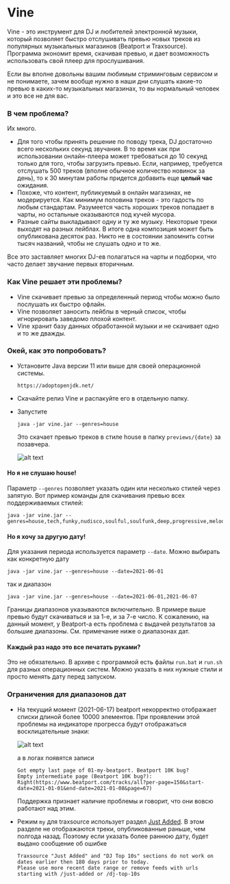 
# Vine
Vine - это инструмент для DJ и любителей электронной музыки, который позволяет быстро отслушивать
превью новых треков из популярных музыкальных магазинов (Beatport и Traxsource). Программа экономит
время, скачивая превью, и дает возможность использовать свой плеер для прослушивания.

Если вы вполне довольны вашим любимым стриминговым сервисом и не понимаете, зачем вообще нужно в 
наши дни слушать какие-то превью в каких-то музыкальных магазинах, то вы нормальный человек и это 
все не для вас.

### В чем проблема?
Их много.
- Для того чтобы принять решение по поводу трека, DJ достаточно всего нескольких секунд звучания.
  В то время как при использовании онлайн-плеера может требоваться до 10 секунд
  только для того, чтобы загрузить превью. Если, например, требуется отслушать 500 треков (вполне
  обычное количество новинок за день), то к 30 минутам работы придется добавить еще **целый час**
  ожидания.
- Похоже, что контент, публикуемый в онлайн магазинах, не модерируется. Как минимум половина треков -
  это гадость по любым стандартам. Разумеется часть хороших треков попадает в чарты, но остальные
  оказываются под кучей мусора.
- Разные сайты выкладывают одну и ту же музыку. Некоторые треки выходят на разных лейблах.
  В итоге одна композиция может быть опубликована десяток раз. Никто не в состоянии запомнить сотни тысяч
  названий, чтобы не слушать одно и то же.

Все это заставляет многих DJ-ев полагаться на чарты и подборки, что часто делает звучание первых
вторичным.

### Как Vine решает эти проблемы?
- Vine скачивает превью за определенный период чтобы можно было послушать их быстро офлайн.
- Vine позволяет заносить лейблы в черный список, чтобы игнорировать заведомо плохой контент.
- Vine хранит базу данных обработанной музыки и не скачивает одно и то же дважды.

### Окей, как это попробовать?
- Установите Java версии 11 или выше для своей операционной системы.
  ```
  https://adoptopenjdk.net/
  ```
- Скачайте релиз Vine и распакуйте его в отдельную папку.
- Запустите
  ```
  java -jar vine.jar --genres=house
  ```
  Это скачает превью треков в стиле house в папку `previews/{date}` за позавчера.

  ![alt text](https://github.com/mikrasilnikov/PreviewsDownloader2/blob/main/img/get-house.gif "Downloading house")


#### Но я не слушаю house!
Параметр `--genres` позволяет указать один или несколько стилей через запятую. Вот пример
команды для скачивания превью всех поддерживаемых стилей:
```
java -jar vine.jar --genres=house,tech,funky,nudisco,soulful,soulfunk,deep,progressive,melodic,afro,techno,lounge,minimal,dnb
```
#### Но я хочу за другую дату!
Для указания периода используется параметр `--date`.
Можно выбирать как конкретную дату
  ```
  java -jar vine.jar --genres=house --date=2021-06-01
  ```
так и диапазон
  ```
  java -jar vine.jar --genres=house --date=2021-06-01,2021-06-07
  ```

Границы диапазонов указываются включительно.
В примере выше превью будут скачиваться и за 1-е, и за 7-е число.
К сожалению, на данный момент, у Beatport-а есть проблема с выдачей результатов за большие диапазоны.
См. примечание ниже о диапазонах дат.

#### Каждый раз надо это все печатать руками?
Это не обязательно. В архиве с программой есть файлы `run.bat` и `run.sh` для разных операционных систем.
Можно указать в них нужные стили и просто менять дату перед запуском.




### Ограничения для диапазонов дат

- На текущий момент (2021-06-17) beatport некорректно отображает списки длиной более 10000 элементов. При проявлении
  этой проблемы на индикаторе прогресса будут отображаться восклицательные знаки:
  

  ![alt text](https://github.com/mikrasilnikov/PreviewsDownloader2/blob/main/img/beatport-10k.png "beatport 10k bug")
  
  а в логах появятся записи

  ```
  Got empty last page of 01-my-beatport. Beatport 10K bug?
  Empty intermediate page (Beatport 10K bug?): Right(https://www.beatport.com/tracks/all?per-page=150&start-date=2021-01-01&end-date=2021-01-08&page=67)
  ```
  Поддержка признает наличие проблемы и говорит, что они вовсю работают над этим.
  
- Режим `my` для traxsource использует раздел [Just Added](https://www.traxsource.com/just-added?cn=tracks&ipp=100). 
  В этом разделе не отображаются треки, опубликованные раньше, чем полгода назад. Поэтому если указать более раннюю дату,
  будет выдано сообщение об ошибке
  ```
  Traxsource "Just Added" and "DJ Top 10s" sections do not work on dates earlier then 180 days prior to today.
  Please use more recent date range or remove feeds with urls starting with /just-added or /dj-top-10s
  ```
